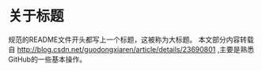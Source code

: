 关于标题
======
规范的README文件开头都写上一个标题，这被称为大标题。
本文部分内容转载自 http://blog.csdn.net/guodongxiaren/article/details/23690801 ,主要是熟悉GitHub的一些基本操作。
